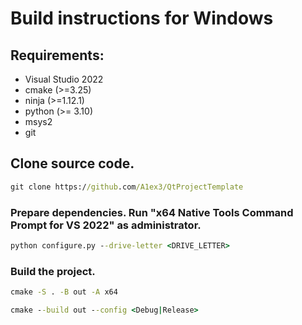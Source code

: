 # Build instructions for Windows

## Requirements:
- Visual Studio 2022
- cmake (>=3.25)
- ninja (>=1.12.1)
- python (>= 3.10)
- msys2
- git

## Clone source code.
```cmd
git clone https://github.com/A1ex3/QtProjectTemplate
```

### Prepare dependencies. Run "x64 Native Tools Command Prompt for VS 2022" as administrator.
```cmd
python configure.py --drive-letter <DRIVE_LETTER>
```

### Build the project.
```cmd
cmake -S . -B out -A x64
```

```cmd
cmake --build out --config <Debug|Release>
```
